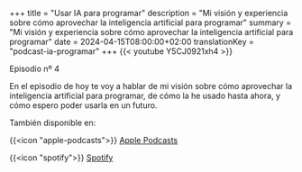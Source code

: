 +++
title = "Usar IA para programar"
description = "Mi visión y experiencia sobre cómo aprovechar la inteligencia artificial para programar"
summary = "Mi visión y experiencia sobre cómo aprovechar la inteligencia artificial para programar"
date = 2024-04-15T08:00:00+02:00
translationKey = "podcast-ia-programar"
+++
{{< youtube Y5CJ0921xh4 >}}

Episodio nº 4

En el episodio de hoy te voy a hablar de mi visión sobre cómo aprovechar la inteligencia artificial para programar, de cómo la he usado hasta ahora, y cómo espero poder usarla en un futuro.

También disponible en:

{{<icon "apple-podcasts">}} [Apple Podcasts](https://podcasts.apple.com/es/podcast/programando-para-apple/id1737822341?i=1000652453410)

{{<icon "spotify">}} [Spotify](https://open.spotify.com/episode/48opdIV8N5BVgIzQOViZ9R?si=_a-f4aw6SwClreaKfiCifg)